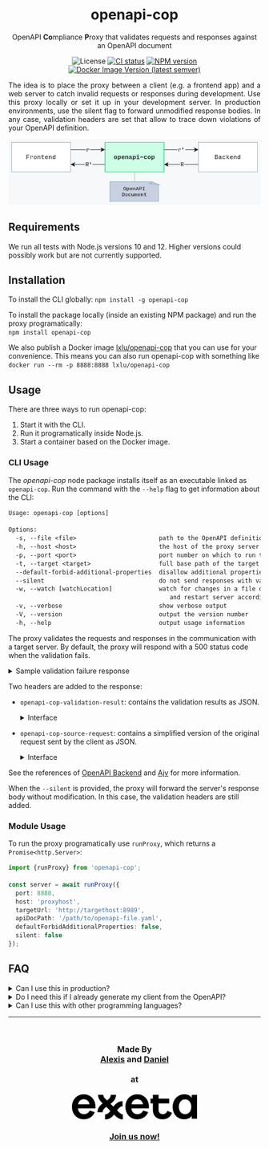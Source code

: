 <h1 align="center">openapi-cop</h1>
<p align="center">
  OpenAPI <b>Co</b>mpliance <b>P</b>roxy that validates requests and responses against an OpenAPI document
</p>

<p align="center">
  <img src="https://img.shields.io/github/license/EXXETA/openapi-cop" alt="License">
  <a href="https://github.com/EXXETA/openapi-cop/actions/workflows/nodejs.yml"><img src="https://github.com/EXXETA/openapi-cop/actions/workflows/nodejs.yml/badge.svg" alt="CI status"></a>
  <a href="https://www.npmjs.com/package/openapi-cop"><img src="https://img.shields.io/npm/v/openapi-cop" alt="NPM version"></a>
  <a href="https://hub.docker.com/r/lxlu/openapi-cop"><img src="https://img.shields.io/docker/v/lxlu/openapi-cop?label=Docker%20image&sort=semver" alt="Docker Image Version (latest semver)"></a>
</p>

<p align="justify">
The idea is to place the proxy between a client (e.g. a frontend app) and a web server to catch invalid requests or responses during development. Use this proxy locally or set it up in your development server. In production environments, use the silent flag to forward unmodified response bodies. In any case, validation headers are set that allow to trace down violations of your OpenAPI definition.
</p>

<p align="center">
  <picture>
    <source media="(prefers-color-scheme: dark)" srcset="./orga/diagram-dark.png">
    <img src="./orga/diagram.png" alt="Proxy Diagram" width="770">
  </picture>
</p>

## Requirements

We run all tests with Node.js versions 10 and 12. Higher versions could possibly work but are not currently
supported.

## Installation

To install the CLI globally:
```npm install -g openapi-cop```

To install the package locally (inside an existing NPM package) and run the proxy programatically:  
```npm install openapi-cop```

We also publish a Docker image [lxlu/openapi-cop](https://hub.docker.com/r/lxlu/openapi-cop) that you can use for your
convenience. This means you can also run openapi-cop with
something like
```docker run --rm -p 8888:8888 lxlu/openapi-cop```

## Usage

There are three ways to run openapi-cop:

1. Start it with the CLI.
2. Run it programatically inside Node.js.
3. Start a container based on the Docker image.

### CLI Usage

The *openapi-cop* node package installs itself as an executable linked as `openapi-cop`. Run the command with
the `--help` flag to get information about the CLI:

```txt
Usage: openapi-cop [options]

Options:
  -s, --file <file>                       path to the OpenAPI definition file
  -h, --host <host>                       the host of the proxy server (default: "localhost")
  -p, --port <port>                       port number on which to run the proxy (default: 8888)
  -t, --target <target>                   full base path of the target API (format: http(s)://host:port/basePath)
  --default-forbid-additional-properties  disallow additional properties when not explicitly specified
  --silent                                do not send responses with validation errors, just set validation headers
  -w, --watch [watchLocation]             watch for changes in a file or directory (falls back to the OpenAPI file)
                                             and restart server accordingly
  -v, --verbose                           show verbose output
  -V, --version                           output the version number
  -h, --help                              output usage information
```

The proxy validates the requests and responses in the communication with a target server. By default, the proxy will
respond with a 500 status code when the validation fails.

<details><summary>Sample validation failure response</summary>

```json
{
  "error": {
    "message": "openapi-cop Proxy validation failed",
    "request": {
      "method": "POST",
      "path": "/pets",
      "headers": {
        "host": "localhost:8888",
        "user-agent": "curl/7.59.0",
        "accept": "*/*",
        "content-type": "application/json",
        "content-length": "16"
      },
      "query": {},
      "body": {
        "data": "sent"
      }
    },
    "response": {
      "statusCode": 201,
      "body": "{}",
      "headers": {
        "x-powered-by": "Express",
        "openapi-cop-openapi-file": "7-petstore.yaml",
        "content-type": "application/json; charset=utf-8",
        "content-length": "2",
        "etag": "W/\"2-vyGp6PvFo4RvsFtPoIWeCReyIC8\"",
        "date": "Thu, 25 Jul 2019 13:39:58 GMT",
        "connection": "close"
      },
      "request": {
        "uri": {
          "protocol": "http:",
          "slashes": true,
          "auth": null,
          "host": "localhost:8889",
          "port": "8889",
          "hostname": "localhost",
          "hash": null,
          "search": null,
          "query": null,
          "pathname": "/pets",
          "path": "/pets",
          "href": "http://localhost:8889/pets"
        },
        "method": "POST",
        "headers": {
          "host": "localhost:8888",
          "user-agent": "curl/7.59.0",
          "accept": "*/*",
          "content-type": "application/json",
          "content-length": "16",
          "accept-encoding": "gzip, deflate"
        }
      }
    },
    "validationResults": {
      "request": {
        "valid": true,
        "errors": null
      },
      "response": {
        "valid": false,
        "errors": [
          {
            "keyword": "required",
            "dataPath": "",
            "schemaPath": "#/required",
            "params": {
              "missingProperty": "code"
            },
            "message": "should have required property 'code'"
          }
        ]
      },
      "responseHeaders": {
        "valid": true,
        "errors": null
      }
    }
  }
}
```

</details>

Two headers are added to the response:

- `openapi-cop-validation-result`: contains the validation results as JSON.
  <details><summary>Interface</summary>

  ```ts
  {
      request: {
        valid: boolean;
        errors?: Ajv.ErrorObject[] | null;
      },
      response: {
        valid: boolean;
        errors?: Ajv.ErrorObject[] | null;
      },
      responseHeaders: {
        valid: boolean;
        errors?: Ajv.ErrorObject[] | null;
      }
  }
  ```

  </details>

- `openapi-cop-source-request`: contains a simplified version of the original request sent by the client as JSON.

  <details><summary>Interface</summary>

  ```ts
  {
    method: string;
    path: string;
    headers: {
      [key: string]: string | string[];
    };
    query?: {
      [key: string]: string | string[];
    } | string;
    body?: any;
  }
  ```

  </details>

See the references of [OpenAPI Backend](https://github.com/anttiviljami/openapi-backend/blob/master/DOCS.md)
and [Ajv](https://ajv.js.org/) for more information.

When the `--silent` is provided, the proxy will forward the server's response body without modification. In this case,
the validation headers are still added.

### Module Usage

To run the proxy programatically use `runProxy`, which returns a `Promise<http.Server>`:

```ts
import {runProxy} from 'openapi-cop';

const server = await runProxy({
  port: 8888,
  host: 'proxyhost',
  targetUrl: 'http://targethost:8989',
  apiDocPath: '/path/to/openapi-file.yaml',
  defaultForbidAdditionalProperties: false,
  silent: false
});
```

## FAQ

<details>
  <summary>Can I use this in production?</summary>
  This tool was originally meant for development scenarios. You can use this in production but we cannot give you any security guarantees. Also running the JSON schema validation is quite CPU-expensive and you likely do not want to validate in both directions in production because of that overhead.
</details>

<details>
  <summary>Do I need this if I already generate my client from the OpenAPI?</summary>
  In case your client and server code is generated from the OpenAPI spec, you might still want to use this proxy. Generated code does usually only provide typing information, but JSON Schema defines much more than that. For example you might define a string property to match a given RegEx and start with the letter "C". This will not be ensured by your generated code at compile time, but will be caught by openapi-cop.
</details>

<details>
  <summary>Can I use this with other programming languages?</summary>
  Yes. This is a proxy and not a middleware. You can use it between whatever HTTP-endpoints you have in your architecture.
</details>

* * *

<br />

<h3 align="center">
  Made By
  <br />
  <a href="https://github.com/LexLuengas">Alexis</a> and <a href="https://github.com/pubkey">Daniel</a>
  <br />
  <br />
  at
  <br />
  <br />
  <picture>
    <source media="(prefers-color-scheme: dark)" srcset="./orga/exxeta-logo_dark.svg">
    <img src="./orga/exxeta-logo.svg" alt="Exxeta" width="250">
  </picture>
  <br />
  <br />
  <a href="https://exxeta.com/">Join us now!</a>
</h3>

<br />
<br />
